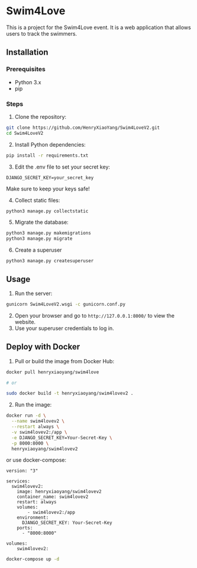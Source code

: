 # Swim4Love

This is a project for the Swim4Love event. It is a web application that allows users to track the swimmers.

## Installation

### Prerequisites

- Python 3.x
- pip

### Steps

1. Clone the repository:

```sh
git clone https://github.com/HenryXiaoYang/Swim4LoveV2.git
cd Swim4LoveV2
```

2. Install Python dependencies:

```sh
pip install -r requirements.txt
```

3. Edit the .env file to set your secret key:

```dotenv
DJANGO_SECRET_KEY=your_secret_key
```

Make sure to keep your keys safe!

4. Collect static files:

```sh
python3 manage.py collectstatic
```

5. Migrate the database:

```sh
python3 manage.py makemigrations
python3 manage.py migrate
```

6. Create a superuser

```shell
python3 manage.py createsuperuser
```

## Usage

1. Run the server:

```sh
gunicorn Swim4LoveV2.wsgi -c gunicorn.conf.py
```

2. Open your browser and go to `http://127.0.0.1:8000/` to view the website.
3. Use your superuser credentials to log in.

## Deploy with Docker

1. Pull or build the image from Docker Hub:

```sh
docker pull henryxiaoyang/swim4love

# or

sudo docker build -t henryxiaoyang/swim4lovev2 .
```

2. Run the image:

```sh
docker run -d \
  --name swim4lovev2 \
  --restart always \
  -v swim4lovev2:/app \
  -e DJANGO_SECRET_KEY=Your-Secret-Key \
  -p 8000:8000 \
  henryxiaoyang/swim4lovev2
```

or use docker-compose:

```docker-compose
version: "3"

services:
  swim4lovev2:
    image: henryxiaoyang/swim4lovev2
    container_name: swim4lovev2
    restart: always
    volumes:
        - swim4lovev2:/app
    environment:
      DJANGO_SECRET_KEY: Your-Secret-Key
    ports:
      - "8000:8000"

volumes:
    swim4lovev2:
```

```sh
docker-compose up -d
```
